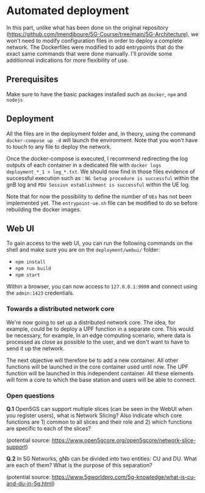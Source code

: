 # Automated deployment

In this part, unlike what has been done on the original repository (https://github.com/lmendiboure/5G-Course/tree/main/5G-Architecture), we won't need to modify configuration files in order to deploy a complete network. The Dockerfiles were modified to add entrypoints that do the exact same commands that were done manually. I'll provide some additionnal indications for more flexibility of use.

## Prerequisites
  Make sure to have the basic packages installed such as `docker`, `npm` and `nodejs`
 
 
## Deployment
   All the files are in the deployment folder and, in theory, using the command `docker-compose up -d` will launch the environment. Note that you won't have to touch to any file to deploy the network.

Once the docker-compose is executed, I recommend redirecting the log outputs of each container in a dedicated file with  `docker logs deployment_*_1 > log_*.txt`. We should now find in those files evidence of successful execution such as : `NG Setup procedure is successful` within the gnB log and `PDU Session establishment is successful` within the UE log.

Note that for now the possibility to define the number of `UEs` has not been implemented yet. The `entrypoint-ue.sh` file can be modified to do so before rebuilding the docker images.

## Web UI

To gain access to the web UI, you can run the following commands on the shell and make sure you are on the `deployment/webui/` folder: 

  - `npm install`
  - `npm run build`
  - `npm start`
  
Within a browser, you can now access to `127.0.0.1:9999` and connect using the `admin:1423` credentials.






###  Towards a distributed network core

We're now going to set up a distributed network core. The idea, for example, could be to deploy a UPF function in a separate core. This would be necessary, for example, in an edge computing scenario, where data is processed as close as possible to the user, and we don't want to have to send it up the network.

The next objective will therefore be to add a new container. All other functions will be launched in the core container used until now. The UPF function will be launched in this independent container. All these elements will form a core to which the base station and users will be able to connect.





###  Open questions

**Q.1** Open5GS can support multiple slices (can be seen in the WebUI when you register users), what is Network Slicing? Also indicate which core functions are 1) common to all slices and their role and 2) which functions are specific to each of the slices?

(potential source: https://www.open5gcore.org/open5gcore/network-slice-support)

**Q.2** In 5G Networks, gNb can be divided into two entities: CU and DU. What are each of them? What is the purpose of this separation?

(potential source: https://www.5gworldpro.com/5g-knowledge/what-is-cu-and-du-in-5g.html)



